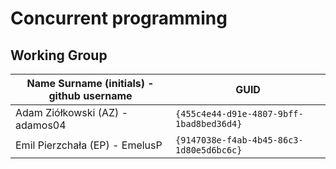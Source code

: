 # Concurrent programming

## Working Group

| Name Surname (initials) - github username | GUID                                     |
| ----------------------------------------- | ---------------------------------------- |
| Adam Ziółkowski (AZ) - adamos04			| `{455c4e44-d91e-4807-9bff-1bad8bed36d4}` |
| Emil Pierzchała (EP) - EmelusP			| `{9147038e-f4ab-4b45-86c3-1d80e5d6bc6c}` |
